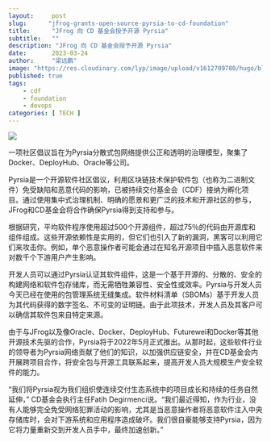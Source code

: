 ```yaml
---
layout:     post 
slug:      "jfrog-grants-open-source-pyrsia-to-cd-foundation"
title:      "JFrog 向 CD 基金会授予开源 Pyrsia"
subtitle:   ""
description: "JFrog 向 CD 基金会授予开源 Pyrsia"
date:       2023-03-24
author:     "梁远鹏"
image: "https://res.cloudinary.com/lyp/image/upload/v1612709780/hugo/blog.github.io/pexels-matt-hardy-2568001.jpg"
published: true
tags:
    - cdf 
    - foundation
    - devops
categories: [ TECH ]
---    
```


![](https://www.opensourceforu.com/wp-content/uploads/2022/10/JFROG-1-696x364.png)

一项社区倡议旨在为Pyrsia分散式包网络提供公正和透明的治理模型，聚集了Docker、DeployHub、Oracle等公司。

Pyrsia是一个开源软件社区倡议，利用区块链技术保护软件包（也称为二进制文件）免受缺陷和恶意代码的影响，已被持续交付基金会（CDF）接纳为孵化项目。通过使用集中式治理机制、明确的愿景和更广泛的技术和开源社区的参与，JFrog和CD基金会将合作确保Pyrsia得到支持和参与。

根据研究，平均软件程序使用超过500个开源组件，超过75％的代码由开源库和组件组成。这些开源依赖性是实用的，但它们也引入了新的漏洞，黑客可以利用它们来攻击你。例如，单个恶意操作者可能会通过在知名开源项目中插入恶意软件来对数千个下游用户产生影响。

开发人员可以通过Pyrsia认证其软件组件，这是一个基于开源的、分散的、安全的构建网络和软件包存储库，而无需牺牲兼容性、安全性或效率。Pyrsia与开发人员今天已经在使用的包管理系统无缝集成。软件材料清单（SBOMs）基于开发人员为其代码获得的数字签名、不可变的证明链。由于此项技术，开发人员及其客户可以确信其软件包来自特定来源。

由于与JFrog以及像Oracle、Docker、DeployHub、Futurewei和Docker等其他开源技术先驱的合作，Pyrsia将于2022年5月正式推出。从那时起，这些软件行业的领导者为Pyrsia网络贡献了他们的知识，以加强供应链安全，并在CD基金会内开展跨项目合作，将安全包与开源工具联系起来，提高开发人员大规模生产安全软件的能力。

“我们将Pyrsia视为我们组织使连续交付生态系统中的项目成长和持续的任务自然延伸，” CD基金会执行主任Fatih Degirmenci说。“我们最近得知，作为行业，没有人能够完全免受网络犯罪活动的影响，尤其是当恶意操作者将恶意软件注入中央存储库时，会对下游系统和应用程序造成破坏。我们很自豪能够支持Pyrsia，因为它将力量重新交到开发人员手中，最终加速创新。”
